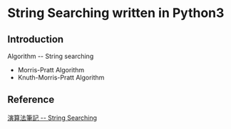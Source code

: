 # String Searching written in Python3
## Introduction
Algorithm -- String searching
- Morris-Pratt Algorithm
- Knuth-Morris-Pratt Algorithm

## Reference
[演算法筆記 -- String Searching](http://www.csie.ntnu.edu.tw/~u91029/StringSearching.html)

